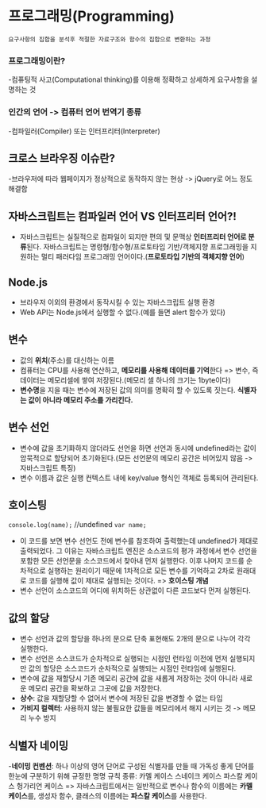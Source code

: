 # 프로그래밍(Programming)
	요구사항의 집합을 분석후 적절한 자료구조와 함수의 집합으로 변환하는 과정


### 프로그래밍이란?
-컴퓨팅적 사고(Computational thinking)를 이용해 정확하고 상세하게 요구사항을 설명하는 것

### 인간의 언어 -> 컴퓨터 언어 번역기 종류
-컴파일러(Compiler) 또는 인터프리터(Interpreter)

## 크로스 브라우징 이슈란?
-브라우저에 따라 웹페이지가 정상적으로 동작하지 않는 현상 
    -> jQuery로 어느 정도 해결함

## 자바스크립트는 컴파일러 언어 VS 인터프리터 언어?!
- 자바스크립트는 실질적으로 컴파일이 되지만 편의 및 문맥상 **인터프리터 언어로 분류**된다.
	자바스크립트는 명령형/함수형/프로토타입 기반/객체지향 프로그래밍을 지원하는 
    멀티 패러다임 프로그래밍 언어이다.(**프로토타입 기반의 객체지향 언어**)

## Node.js
- 브라우저 이외의 환경에서 동작시킬 수 있는 자바스크립트 실행 환경
- Web API는 Node.js에서 실행할 수 없다.(예를 들면 alert 함수가 있다)

## 변수
- 값의 **위치**(주소)를 대신하는 이름
- 컴퓨터는 CPU를 사용해 연산하고, **메모리를 사용해 데이터를 기억**한다 => 변수, 즉 데이터는 메모리셀에 쌓여 저장된다.(메모리 셀 하나의 크기는 1byte이다)
- **변수명**을 지을 때는 변수에 저장된 값의 의미를 명확히 할 수 있도록 짓는다.
	**식별자는 값이 아니라 메모리 주소를 가리킨다.**

## 변수 선언
- 변수에 값을 초기화하지 않더라도 선언을 하면 선언과 동시에 undefined라는 값이 암묵적으로 할당되어 초기화된다.(모든 선언문의 메모리 공간은 비어있지 않음 -> 자바스크립트 특징)
- 변수 이름과 값은 실행 컨텍스트 내에 key/value 형식인 객체로 등록되어 관리된다.

## 호이스팅
`console.log(name);` //undefined
`var name;`
- 이 코드를 보면 변수 선언도 전에 변수를 참조하여 출력했는데 undefined가 제대로 출력되었다. 
그 이유는 자바스크립트 엔진은 소스코드의 평가 과정에서 변수 선언을 포함한 모든 선언문을 소스코드에서 찾아내 먼저 실행한다. 이후 나머지 코드를 순차적으로 실행하는 원리이기 때문에 1차적으로 모든 변수를 기억하고 2차로 원래대로 코드를 실행해 값이 제대로 실행되는 것이다. => **호이스팅 개념**
- 변수 선언이 소스코드의 어디에 위치하든 상관없이 다른 코드보다 먼저 실행된다.

## 값의 할당
- 변수 선언과 값의 할당을 하나의 문으로 단축 표현해도 2개의 문으로 나누어 각각 실행한다.
- 변수 선언은 소스코드가 순차적으로 실행되는 시점인 런타임 이전에 먼저 실행되지만 값의 할당은 소스코드가 순차적으로 실행되는 시점인 런타임에 실행된다.
- 변수에 값을 재할당시 기존 메모리 공간에 값을 새롭게 저장하는 것이 아니라 새로운 메모리 공간을 확보하고 그곳에 값을 저장한다.
- **상수**: 값을 재할당할 수 없어서 변수에 저장된 값을 변경할 수 없는 타입
- **가비지 컬렉터**: 사용하지 않는 불필요한 값들을 메모리에서 해지 시키는 것 -> 메모리 누수 방지

## 식별자 네이밍
-**네이밍 컨벤션**: 하나 이상의 영어 단어로 구성된 식별자를 만들 때 가독성 좋게 단어를 한눈에 구분하기 위해 규정한 명명 규칙
	종류:
		카멜 케이스
		스네이크 케이스
		파스칼 케이스
		헝가리언 케이스
=> 자바스크립트에서는 일반적으로 변수나 함수의 이름에는 **카멜 케이스**를, 생성자 함수, 클래스의 이름에는 **파스칼 케이스**를 사용한다.
